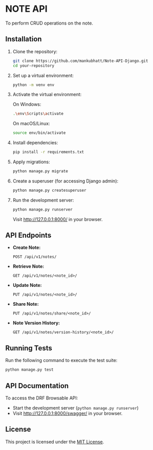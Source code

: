 # NOTE API

To perform CRUD operations on the note.

## Installation

1. Clone the repository:

   ```bash
   git clone https://github.com/mankubhatt/Note-API-Django.git
   cd your-repository
   ```

2. Set up a virtual environment:

   ```bash
   python -m venv env
   ```

3. Activate the virtual environment:

   On Windows:

   ```bash
   .\env\Scripts\activate
   ```

   On macOS/Linux:

   ```bash
   source env/bin/activate
   ```

4. Install dependencies:

   ```bash
   pip install -r requirements.txt
   ```

5. Apply migrations:

   ```bash
   python manage.py migrate
   ```

6. Create a superuser (for accessing Django admin):

   ```bash
   python manage.py createsuperuser
   ```

7. Run the development server:

   ```bash
   python manage.py runserver
   ```

   Visit http://127.0.0.1:8000/ in your browser.

## API Endpoints

- **Create Note:**

  ```
  POST /api/v1/notes/
  ```

- **Retrieve Note:**

  ```
  GET /api/v1/notes/<note_id>/
  ```

- **Update Note:**

  ```
  PUT /api/v1/notes/<note_id>/
  ```

- **Share Note:**

  ```
  PUT /api/v1/notes/share/<note_id>/
  ```

- **Note Version History:**

  ```
  GET /api/v1/notes/version-history/<note_id>/
  ```

## Running Tests

Run the following command to execute the test suite:

```bash
python manage.py test
```

## API Documentation

To access the DRF Browsable API:

- Start the development server (`python manage.py runserver`)
- Visit http://127.0.0.1:8000/swagger/ in your browser.

## License

This project is licensed under the [MIT License](LICENSE).
